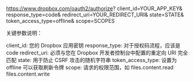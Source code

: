 https://www.dropbox.com/oauth2/authorize?
  client_id=YOUR_APP_KEY&
  response_type=code&
  redirect_uri=YOUR_REDIRECT_URI&
  state=STATE&
  token_access_type=offline&
  scope=SCOPES


关键参数说明：

client_id: 您的 Dropbox 应用密钥
response_type: 对于授权码流程，应该是 code
redirect_uri: 必须与您在 Dropbox 开发者控制台中配置的重定向 URI 完全匹配
state: 用于防止 CSRF 攻击的随机字符串
token_access_type: 设置为 offline 可以获取刷新令牌
scope: 请求的权限范围，如 files.content.read files.content.write